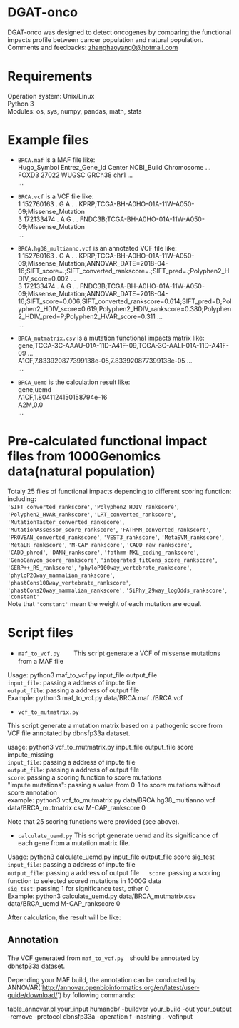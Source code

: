 # DGAT-onco
DGAT-onco was designed to detect oncogenes by comparing the functional impacts profile between cancer population and natural population.  
Comments and feedbacks: zhanghaoyang0@hotmail.com  
# Requirements
Operation system: Unix/Linux  
Python 3  
Modules: os, sys, numpy, pandas, math, stats  
# Example files
* ```BRCA.maf``` is a MAF file like:  
Hugo_Symbol	Entrez_Gene_Id	Center	NCBI_Build	Chromosome	...  
FOXD3	27022	WUGSC	GRCh38	chr1	...  
...  

* ```BRCA.vcf```  is a VCF file like:  
1	152760163	.	G	A	.	.	KPRP;TCGA-BH-A0HO-01A-11W-A050-09;Missense_Mutation  
3	172133474	.	A	G	.	.	FNDC3B;TCGA-BH-A0HO-01A-11W-A050-09;Missense_Mutation  
...  

* ```BRCA.hg38_multianno.vcf```  is an annotated VCF file like:  
1	152760163	.	G	A	.	.	KPRP;TCGA-BH-A0HO-01A-11W-A050-09;Missense_Mutation;ANNOVAR_DATE=2018-04-16;SIFT_score=.;SIFT_converted_rankscore=.;SIFT_pred=.;Polyphen2_HDIV_score=0.002 ...  
3	172133474	.	A	G	.	.	FNDC3B;TCGA-BH-A0HO-01A-11W-A050-09;Missense_Mutation;ANNOVAR_DATE=2018-04-16;SIFT_score=0.006;SIFT_converted_rankscore=0.614;SIFT_pred=D;Polyphen2_HDIV_score=0.619;Polyphen2_HDIV_rankscore=0.380;Polyphen2_HDIV_pred=P;Polyphen2_HVAR_score=0.311 ...  
...  

* ```BRCA_mutmatrix.csv``` is a mutation functional impacts matrix like:  
gene,TCGA-3C-AAAU-01A-11D-A41F-09,TCGA-3C-AALI-01A-11D-A41F-09 ...  
A1CF,7.833920877399138e-05,7.833920877399138e-05 ...  
...  

* ```BRCA_uemd``` is the calculation result like:  
gene,uemd  
A1CF,1.8041124150158794e-16  
A2M,0.0  
...  

# Pre-calculated functional impact files from 1000Genomics data(natural population)
Totaly 25 files of functional impacts depending to different scoring function: including:  
```'SIFT_converted_rankscore'```, ```'Polyphen2_HDIV_rankscore'```, ```'Polyphen2_HVAR_rankscore'```, ```'LRT_converted_rankscore'```,
 ```'MutationTaster_converted_rankscore'```, ```'MutationAssessor_score_rankscore'```, ```'FATHMM_converted_rankscore'```,
 ```'PROVEAN_converted_rankscore'```, ```'VEST3_rankscore'```, ```'MetaSVM_rankscore'```, ```'MetaLR_rankscore'```, ```'M-CAP_rankscore'```,
 ```'CADD_raw_rankscore'```, ```'CADD_phred'```, ```'DANN_rankscore'```, ```'fathmm-MKL_coding_rankscore'```, ```'GenoCanyon_score_rankscore'```, ```'integrated_fitCons_score_rankscore'```,
 ```'GERP++_RS_rankscore'```, ```'phyloP100way_vertebrate_rankscore'```, ```'phyloP20way_mammalian_rankscore'```, ```'phastCons100way_vertebrate_rankscore'```,
 ```'phastCons20way_mammalian_rankscore'```, ```'SiPhy_29way_logOdds_rankscore'```, ```'constant'```  
 Note that ```'constant'```  mean the weight of each mutation are equal.
# Script files
* ```maf_to_vcf.py```　　
This script generate a VCF of missense mutations from a MAF file  

Usage: python3 maf_to_vcf.py input_file output_file  
```input_file```: passing a address of inpute file  
```output_file```: passing a address of output file  
Example: python3 maf_to_vcf.py data/BRCA.maf ./BRCA.vcf  

* ```vcf_to_mutmatrix.py```

This script generate a mutation matrix based on a pathogenic score from VCF file annotated by dbnsfp33a dataset. 

usage: python3 vcf_to_mutmatrix.py input_file output_file score impute_missing  
```input_file```: passing a address of inpute file  
```output_file```: passing a address of output file  
```score```: passing a scoring function to score mutations  
"impute mutations": passing a value from 0-1 to score mutations without score annotation  
example: python3 vcf_to_mutmatrix.py data/BRCA.hg38_multianno.vcf data/BRCA_mutmatrix.csv M-CAP_rankscore 0  

Note that 25 scoring functions were provided (see above).

* ```calculate_uemd.py``` 
This script generate uemd and its significance of each gene from a mutation matrix file.  

Usage: python3 calculate_uemd.py input_file output_file score sig_test  
```input_file```: passing a address of inpute file  
```output_file```: passing a address of output file  　
```score```: passing a scoring function to selected scored mutations in 1000G data  
```sig_test```: passing 1 for significance test, other 0  
Example: python3 calculate_uemd.py data/BRCA_mutmatrix.csv data/BRCA_uemd  M-CAP_rankscore 0  

After calculation, the result will be like:  
## Annotation
The VCF generated from ```maf_to_vcf.py```　should be annotated by  dbnsfp33a dataset.  

Depending your MAF build, the annotation can be conducted by ANNOVAR('http://annovar.openbioinformatics.org/en/latest/user-guide/download/') by following commands:  

table_annovar.pl your_input humandb/ -buildver your_build -out your_output -remove -protocol dbnsfp33a -operation f -nastring . -vcfinput  

